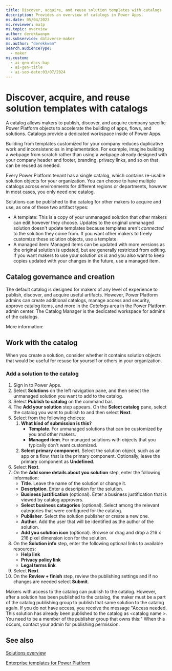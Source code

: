 ```yaml
---
title: Discover, acquire, and reuse solution templates with catalogs
description: Provides an overview of catalogs in Power Apps.
ms.date: 05/04/2023
ms.reviewer: matp
ms.topic: overview
author: derekkwanpm
ms.subservice: dataverse-maker
ms.author: "derekkwan"
search.audienceType:
  - maker
ms.custom:
  - ai-gen-docs-bap
  - ai-gen-title
  - ai-seo-date:03/07/2024
---
```

# Discover, acquire, and reuse solution templates with catalogs

A catalog allows makers to publish, discover, and acquire company specific Power Platform objects to accelerate the building of apps, flows, and solutions. Catalogs provide a dedicated workspace inside of Power Apps.

Building from templates customized for your company reduces duplicative work and inconsistencies in implementation. For example, imagine building a webpage from scratch rather than using a webpage already designed with your company header and footer, branding, privacy links, and so on that can be reused as needed.

Every Power Platform tenant has a single catalog, which contains re-usable solution objects for your organization. You can choose to have multiple catalogs across environments for different regions or departments, however in most cases, you only need one catalog.

Solutions can be published to the catalog for other makers to acquire and use, as one of these two artifact types:

- A template: This is a copy of your unmanaged solution that other makers can edit however they choose. Updates to the original unmanaged solution doesn't update templates because templates aren't *connected* to the solution they come from. If you want other makers to freely customize these solution objects, use a template.
- A managed item: Managed items can be updated with more versions as the original solution is updated, but are generally restricted from editing. If you want makers to use your solution *as is* and you also want to keep copies updated with your changes in the future, use a managed item.

## Catalog governance and creation

The default catalog is designed for makers of any level of experience to publish, discover, and acquire useful artifacts. However, Power Platform admins can create additional catalogs, manage access and security, approve catalog items, and more in the *Catalogs* area in the Power Platform admin center. The Catalog Manager is the dedicated workspace for admins of the catalogs.

More information: <!-- Link to PPAC article for admins do this so needs to go in the PPAC docs-->

## Work with the catalog

When you create a solution, consider whether it contains solution objects that would be useful for resuse for yourself or others in your organization.

### Add a solution to the catalog

1. Sign in to Power Apps.
1. Select **Solutions** on the left navigation pane, and then select the unmanaged solution you want to add to the catalog. 
1. Select **Publish to catalog** on the command bar.
1. The **Add your solution** step appears. On the **Select catalog** pane, select the catalog you want to publish to and then select **Next**.
1. Select from the following choices:
   1. **What kind of submission is this?**
      - **Template**. For unmanaged solutions that can be customized by you and other makers.
      - **Managed item**. For managed solutions with objects that you typically don't want customized.
   1. **Select primary component**. Select the solution object, such as an app or a flow, that is the primary component. Optionally, leave the primary component as **Undefined**.
1. Select **Next**.
1. On the **Add some details about you solution** step, enter the following information:
   - **Title**. Leave the name of the solution or change it.
   - **Description**. Enter a description for the solution.
   - **Business justification** (optional). Enter a business justification that is viewed by catalog approvers.
   - **Select business catagories** (optional). Select among the relevant categories that were configured for the catalog.
   - **Publisher**. Select the solution publisher or create a new one.
   - **Author**. Add the user that will be identified as the author of the solution.
   - **Add you solution icon** (optional). Browse or drag and drop a 216 x 216 pixel dimension icon for the solution.
1. On the **Solution info** step, enter the following optional links to available resources:
   - **Help link**
   - **Privacy policy link**
   - **Legal terms link**
1. Select **Next**.
1. On the **Review + finish** step, review the publishing settings and if no changes are needed select **Submit**.

Makers with access to the catalog can publish to the catalog. However, after a solution has been published to the catalog, the maker must be a part of the catalog publishing group to publish that same solution to the catalog again. If you do not have access, you receive the message "Access needed. This solution has already been published to the catalog as &lt;catalog name &gt;. You need to be a member of the publisher group that owns this:" When this occurs, contact your admin for publishing permission.

## See also

[Solutions overview](solutions-overview.md)

[Enterprise templates for Power Platform](/power-platform/enterprise-templates/overview)